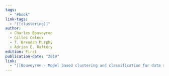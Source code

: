 ```yaml
---
tags:
  - "#book"
link-tags:
  - "[[clustering]]"
author:
  - Charles Bouveyron
  - Gilles Celeux
  - T. Brendan Murphy
  - Adrian E. Raftery
edition: First
publication-date: "2019"
link:
  - "[[Bouveyron - Model based clustering and classification for data science.pdf]]"
---
```




